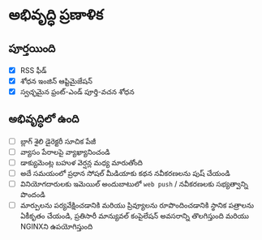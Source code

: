 # అభివృద్ధి ప్రణాళిక

## పూర్తయింది

- [x] RSS ఫీడ్
- [x] శోధన ఇంజిన్ ఆప్టిమైజేషన్
- [x] స్వచ్ఛమైన ఫ్రంట్-ఎండ్ పూర్తి-వచన శోధన

## అభివృద్ధిలో ఉంది

- [ ] బ్లాగ్ శైలి డైరెక్టరీ సూచిక పేజీ
- [ ] వ్యాసం పేరాలపై వ్యాఖ్యానించండి
- [ ] డాక్యుమెంట్ల బహుళ వెర్షన్ల మధ్య మారుతోంది
- [ ] అదే సమయంలో ప్రధాన సోషల్ మీడియాకు కథన నవీకరణలను పుష్ చేయండి
- [ ] వినియోగదారులకు ఇమెయిల్ అందుబాటులో `web push` / నవీకరణలకు సభ్యత్వాన్ని పొందండి
- [ ] మార్పులను పర్యవేక్షించడానికి మరియు ప్రివ్యూలను రూపొందించడానికి స్థానిక పత్రాలను ఏకీకృతం చేయండి, ప్రతిసారీ మాన్యువల్ కంపైలేషన్ అవసరాన్ని తొలగిస్తుంది మరియు NGINXని ఉపయోగిస్తుంది